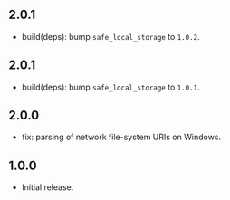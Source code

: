 ## 2.0.1

- build(deps): bump `safe_local_storage` to `1.0.2`.

## 2.0.1

- build(deps): bump `safe_local_storage` to `1.0.1`.

## 2.0.0

- fix: parsing of network file-system URIs on Windows.

## 1.0.0

- Initial release.
